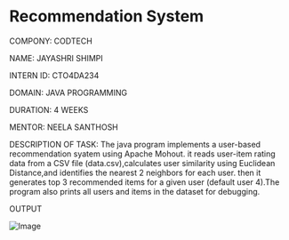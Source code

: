 # Recommendation System

COMPONY: CODTECH

NAME: JAYASHRI SHIMPI

INTERN ID: CTO4DA234

DOMAIN: JAVA PROGRAMMING

DURATION: 4 WEEKS

MENTOR: NEELA SANTHOSH 

DESCRIPTION OF TASK: The java program implements a user-based recommendation syatem using Apache Mohout.
it reads user-item rating data from a CSV file (data.csv),calculates user similarity using Euclidean Distance,and identifies the nearest 2 neighbors for each user.
then it generates top 3 recommended items for a given user (default user 4).The program also prints all users and items in the dataset for debugging.

OUTPUT

![Image](https://github.com/user-attachments/assets/5947a863-73e4-441d-8b40-a2e46ced1e7f)
